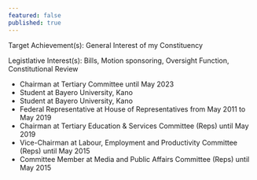 ```yaml
---
featured: false
published: true
---
```

Target Achievement(s): General Interest of my Constituency

Legistlative Interest(s): Bills, Motion sponsoring, Oversight Function, Constitutional Review

* Chairman at Tertiary Committee until May 2023
* Student at Bayero University, Kano
* Student at Bayero University, Kano
* Federal Representative at House of Representatives from May 2011 to May 2019
* Chairman at Tertiary Education & Services Committee (Reps) until May 2019
* Vice-Chairman at Labour, Employment and Productivity Committee (Reps) until May 2015
* Committee Member at Media and Public Affairs Committee (Reps) until May 2015
